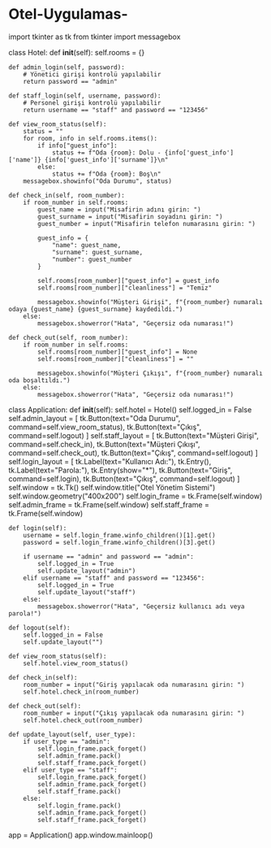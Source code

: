 # Otel-Uygulamas-


import tkinter as tk 
from tkinter import messagebox

class Hotel:
    def __init__(self):
        self.rooms = {}

    def admin_login(self, password):
        # Yönetici girişi kontrolü yapılabilir
        return password == "admin"

    def staff_login(self, username, password):
        # Personel girişi kontrolü yapılabilir
        return username == "staff" and password == "123456"

    def view_room_status(self):
        status = ""
        for room, info in self.rooms.items():
            if info["guest_info"]:
                status += f"Oda {room}: Dolu - {info['guest_info']['name']} {info['guest_info']['surname']}\n"
            else:
                status += f"Oda {room}: Boş\n"
        messagebox.showinfo("Oda Durumu", status)

    def check_in(self, room_number):
        if room_number in self.rooms:
            guest_name = input("Misafirin adını girin: ")
            guest_surname = input("Misafirin soyadını girin: ")
            guest_number = input("Misafirin telefon numarasını girin: ")

            guest_info = {
                "name": guest_name,
                "surname": guest_surname,
                "number": guest_number
            }

            self.rooms[room_number]["guest_info"] = guest_info
            self.rooms[room_number]["cleanliness"] = "Temiz"

            messagebox.showinfo("Müşteri Girişi", f"{room_number} numaralı odaya {guest_name} {guest_surname} kaydedildi.")
        else:
            messagebox.showerror("Hata", "Geçersiz oda numarası!")

    def check_out(self, room_number):
        if room_number in self.rooms:
            self.rooms[room_number]["guest_info"] = None
            self.rooms[room_number]["cleanliness"] = ""

            messagebox.showinfo("Müşteri Çıkışı", f"{room_number} numaralı oda boşaltıldı.")
        else:
            messagebox.showerror("Hata", "Geçersiz oda numarası!")

class Application:
    def __init__(self):
        self.hotel = Hotel()
        self.logged_in = False
        self.admin_layout = [
            tk.Button(text="Oda Durumu", command=self.view_room_status),
            tk.Button(text="Çıkış", command=self.logout)
        ]
        self.staff_layout = [
            tk.Button(text="Müşteri Girişi", command=self.check_in),
            tk.Button(text="Müşteri Çıkışı", command=self.check_out),
            tk.Button(text="Çıkış", command=self.logout)
        ]
        self.login_layout = [
            tk.Label(text="Kullanıcı Adı:"),
            tk.Entry(),
            tk.Label(text="Parola:"),
            tk.Entry(show="*"),
            tk.Button(text="Giriş", command=self.login),
            tk.Button(text="Çıkış", command=self.logout)
        ]
        self.window = tk.Tk()
        self.window.title("Otel Yönetim Sistemi")
        self.window.geometry("400x200")
        self.login_frame = tk.Frame(self.window)
        self.admin_frame = tk.Frame(self.window)
        self.staff_frame = tk.Frame(self.window)

    def login(self):
        username = self.login_frame.winfo_children()[1].get()
        password = self.login_frame.winfo_children()[3].get()

        if username == "admin" and password == "admin":
            self.logged_in = True
            self.update_layout("admin")
        elif username == "staff" and password == "123456":
            self.logged_in = True
            self.update_layout("staff")
        else:
            messagebox.showerror("Hata", "Geçersiz kullanıcı adı veya parola!")

    def logout(self):
        self.logged_in = False
        self.update_layout("")

    def view_room_status(self):
        self.hotel.view_room_status()

    def check_in(self):
        room_number = input("Giriş yapılacak oda numarasını girin: ")
        self.hotel.check_in(room_number)

    def check_out(self):
        room_number = input("Çıkış yapılacak oda numarasını girin: ")
        self.hotel.check_out(room_number)

    def update_layout(self, user_type):
        if user_type == "admin":
            self.login_frame.pack_forget()
            self.admin_frame.pack()
            self.staff_frame.pack_forget()
        elif user_type == "staff":
            self.login_frame.pack_forget()
            self.admin_frame.pack_forget()
            self.staff_frame.pack()
        else:
            self.login_frame.pack()
            self.admin_frame.pack_forget()
            self.staff_frame.pack_forget()

app = Application()
app.window.mainloop()
